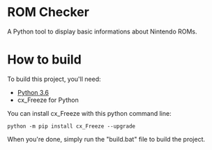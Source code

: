 # ROM Checker
A Python tool to display basic informations about Nintendo ROMs.

# How to build
To build this project, you'll need:
* [Python 3.6](https://www.python.org/downloads/)
* cx_Freeze for Python

You can install cx_Freeze with this python command line:
```linux
python -m pip install cx_Freeze --upgrade
```

When you're done, simply run the "build.bat" file to build the project.
